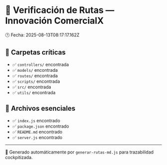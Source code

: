 # 📁 Verificación de Rutas — Innovación ComercialX

🕒 Fecha: 2025-08-13T08:17:17.162Z

## 📂 Carpetas críticas

- ✅ `controllers/` encontrada
- ✅ `models/` encontrada
- ✅ `routes/` encontrada
- ✅ `scripts/` encontrada
- ✅ `src/` encontrada
- ✅ `utils/` encontrada

## 📄 Archivos esenciales

- ✅ `index.js` encontrado
- ✅ `package.json` encontrado
- ✅ `README.md` encontrado
- ✅ `server.js` encontrado

---
📝 Generado automáticamente por `generar-rutas-md.js` para trazabilidad cockpitizada.
